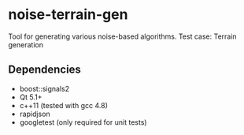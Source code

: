 # noise-terrain-gen

Tool for generating various noise-based algorithms. Test case: Terrain generation

## Dependencies

 * boost::signals2
 * Qt 5.1+
 * c++11 (tested with gcc 4.8)
 * rapidjson
 * googletest (only required for unit tests)

